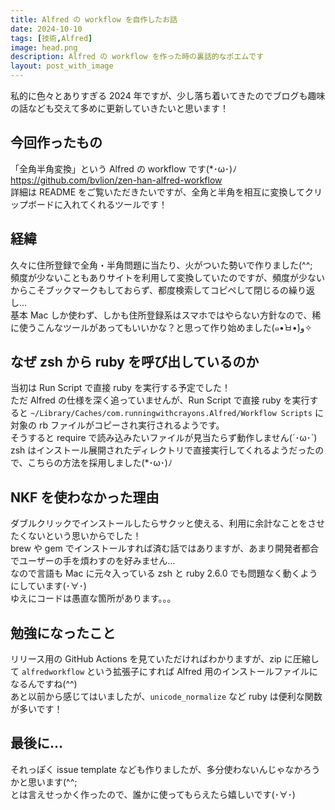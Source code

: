 ```yaml
---
title: Alfred の workflow を自作したお話
date: 2024-10-10
tags: [技術,Alfred]
image: head.png
description: Alfred の workflow を作った時の裏話的なポエムです
layout: post_with_image
---
```


私的に色々とありすぎる 2024 年ですが、少し落ち着いてきたのでブログも趣味の話なども交えて多めに更新していきたいと思います！

## 今回作ったもの

「全角半角変換」という Alfred の workflow です(*･ω･)ﾉ  
https://github.com/bvlion/zen-han-alfred-workflow  
詳細は README をご覧いただきたいですが、全角と半角を相互に変換してクリップボードに入れてくれるツールです！

## 経緯

久々に住所登録で全角・半角問題に当たり、火がついた勢いで作りました(^^;  
頻度が少ないこともありサイトを利用して変換していたのですが、頻度が少ないからこそブックマークもしておらず、都度検索してコピペして閉じるの繰り返し…  
基本 Mac しか使わず、しかも住所登録系はスマホではやらない方針なので、稀に使うこんなツールがあってもいいかな？と思って作り始めました(๑•̀ㅂ•́)و✧

## なぜ zsh から ruby を呼び出しているのか

当初は Run Script で直接 ruby を実行する予定でした！  
ただ Alfred の仕様を深く追っていませんが、Run Script で直接 ruby を実行すると `~/Library/Caches/com.runningwithcrayons.Alfred/Workflow Scripts` に対象の rb ファイルがコピーされ実行されるようです。  
そうすると require で読み込みたいファイルが見当たらず動作しません(´･ω･`)  
zsh はインストール展開されたディレクトリで直接実行してくれるようだったので、こちらの方法を採用しました(*･ω･)ﾉ

## NKF を使わなかった理由

ダブルクリックでインストールしたらサクッと使える、利用に余計なことをさせたくないという思いからでした！  
brew や gem でインストールすれば済む話ではありますが、あまり開発者都合でユーザーの手を煩わすのを好みません…  
なので言語も Mac に元々入っている zsh と ruby 2.6.0 でも問題なく動くようにしています(･∀･)  
ゆえにコードは愚直な箇所があります。。。

## 勉強になったこと

リリース用の GitHub Actions を見ていただければわかりますが、zip に圧縮して `alfredworkflow` という拡張子にすれば Alfred 用のインストールファイルになるんですね(^^)  
あと以前から感じてはいましたが、`unicode_normalize` など ruby は便利な関数が多いです！

## 最後に…

それっぽく issue template なども作りましたが、多分使わないんじゃなかろうかと思います(^^;  
とは言えせっかく作ったので、誰かに使ってもらえたら嬉しいです(･∀･)